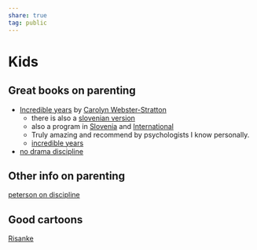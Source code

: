 ```yaml
---  
share: true  
tag: public  
---  
```

# Kids  
  
## Great books on parenting  
- [Incredible years](https://www.amazon.com/Incredible-Years-Trouble-Shooting-Parents-Children/dp/1892222043) by  [Carolyn Webster-Stratton](https://www.amazon.com/Carolyn-Webster-Stratton/e/B001HMNNEK/ref=dp_byline_cont_book_1)  
    - there is also a [slovenian version](https://www.bukla.si/knjigarna/psihologija-in-psihiatrija/neverjetna-leta.html)  
    - also a program in [Slovenia](https://neverjetna-leta.si/) and [International](https://incredibleyears.com/)  
    - Truly amazing and recommend by psychologists I know personally.  
    - [incredible years](./incredible-years.md)  
- [no drama discipline](./no-drama-discipline.md)  
  
## Other info on parenting  
[peterson on discipline](./peterson-on-discipline.md)  
  
## Good cartoons  
[Risanke](./Risanke.md)